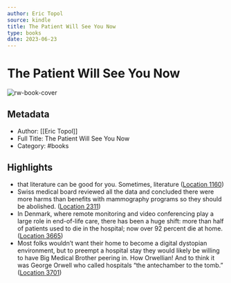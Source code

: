 ```yaml
---
author: Eric Topol
source: kindle
title: The Patient Will See You Now
type: books
date: 2023-06-23
---
```

# The Patient Will See You Now

![rw-book-cover](https://images-na.ssl-images-amazon.com/images/I/51E3pvLEmtL._SL200_.jpg)

## Metadata
- Author: [[Eric Topol]]
- Full Title: The Patient Will See You Now
- Category: #books

## Highlights
- that literature can be good for you. Sometimes, literature ([Location 1160](https://readwise.io/to_kindle?action=open&asin=B06XCF7RFF&location=1160))
- Swiss medical board reviewed all the data and concluded there were more harms than benefits with mammography programs so they should be abolished. ([Location 2311](https://readwise.io/to_kindle?action=open&asin=B06XCF7RFF&location=2311))
- In Denmark, where remote monitoring and video conferencing play a large role in end-of-life care, there has been a huge shift: more than half of patients used to die in the hospital; now over 92 percent die at home. ([Location 3665](https://readwise.io/to_kindle?action=open&asin=B06XCF7RFF&location=3665))
- Most folks wouldn’t want their home to become a digital dystopian environment, but to preempt a hospital stay they would likely be willing to have Big Medical Brother peering in. How Orwellian! And to think it was George Orwell who called hospitals “the antechamber to the tomb.” ([Location 3701](https://readwise.io/to_kindle?action=open&asin=B06XCF7RFF&location=3701))
